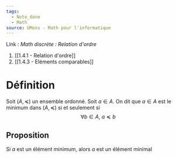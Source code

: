 ```yaml
---
tags:
  - Note_done
  - Math
source: UMons - Math pour l'informatique
---
```


Link :
_Math discrète : Relation d'ordre_ 
1. [[1.4.1 - Relation d'ordre]]
2. [[1.4.3 - Eléments comparables]]

# Définition
Soit $(A, \preceq)$ un ensemble ordonné. 
Soit $a ∈ A$.
On dit que $a ∈ A$ est le minimum dans $(A, \preceq)$ si et seulement si $$∀b ∈ A,\ a \preceq b$$
## Proposition 
Si $a$ est un élément minimum, alors $a$ est un élément minimal  